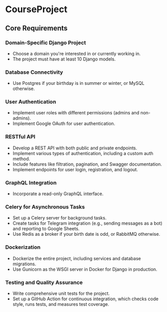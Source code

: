 # CourseProject

## Core Requirements

### Domain-Specific Django Project
- Choose a domain you're interested in or currently working in.
- The project must have at least 10 Django models.

### Database Connectivity
- Use Postgres if your birthday is in summer or winter, or MySQL otherwise.

### User Authentication
- Implement user roles with different permissions (admins and non-admins).
- Implement Google OAuth for user authentication.

### RESTful API
- Develop a REST API with both public and private endpoints.
- Implement various types of authentication, including a custom auth method.
- Include features like filtration, pagination, and Swagger documentation.
- Implement endpoints for user login, registration, and logout.

### GraphQL Integration
- Incorporate a read-only GraphQL interface.

### Celery for Asynchronous Tasks
- Set up a Celery server for background tasks.
- Create tasks for Telegram integration (e.g., sending messages as a bot) and reporting to Google Sheets.
- Use Redis as a broker if your birth date is odd, or RabbitMQ otherwise.

### Dockerization
- Dockerize the entire project, including services and database migrations.
- Use Gunicorn as the WSGI server in Docker for Django in production.

### Testing and Quality Assurance
- Write comprehensive unit tests for the project.
- Set up a GitHub Action for continuous integration, which checks code style, runs tests, and measures test coverage.
